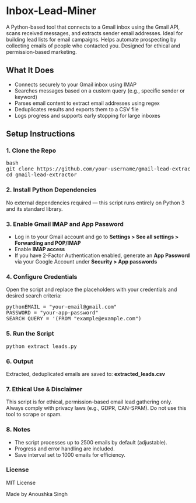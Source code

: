 # Inbox-Lead-Miner
A Python-based tool that connects to a Gmail inbox using the Gmail API, scans received messages, and extracts sender email addresses. Ideal for building lead lists for email campaigns. Helps automate prospecting by collecting emails of people who contacted you. Designed for ethical and permission-based marketing.

## What It Does
- Connects securely to your Gmail inbox using IMAP  
- Searches messages based on a custom query (e.g., specific sender or keyword)  
- Parses email content to extract email addresses using regex  
- Deduplicates results and exports them to a CSV file  
- Logs progress and supports early stopping for large inboxes  

## Setup Instructions

### 1. Clone the Repo
<pre>bash
git clone https://github.com/your-username/gmail-lead-extractor.git
cd gmail-lead-extractor</pre>

### 2. Install Python Dependencies
No external dependencies required — this script runs entirely on Python 3 and its standard library.

### 3. Enable Gmail IMAP and App Password
- Log in to your Gmail account and go to **Settings > See all settings > Forwarding and POP/IMAP**  
- Enable **IMAP access**  
- If you have 2-Factor Authentication enabled, generate an **App Password** via your Google Account under **Security > App passwords**

### 4. Configure Credentials
Open the script and replace the placeholders with your credentials and desired search criteria:

<pre>pythonEMAIL = "your-email@gmail.com"
PASSWORD = "your-app-password"
SEARCH_QUERY = '(FROM "example@example.com")</pre>

### 5. Run the Script
<pre>python extract_leads.py</pre>

### 6. Output
Extracted, deduplicated emails are saved to: **extracted_leads.csv**

### 7. Ethical Use & Disclaimer
This script is for ethical, permission-based email lead gathering only. Always comply with privacy laws (e.g., GDPR, CAN-SPAM). Do not use this tool to scrape or spam.

### 8. Notes
- The script processes up to 2500 emails by default (adjustable).
- Progress and error handling are included.
- Save interval set to 1000 emails for efficiency.

### License
MIT License

Made by Anoushka Singh

